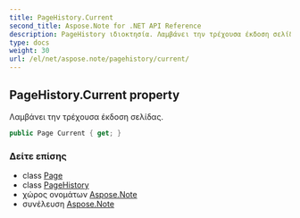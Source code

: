 ```yaml
---
title: PageHistory.Current
second_title: Aspose.Note for .NET API Reference
description: PageHistory ιδιοκτησία. Λαμβάνει την τρέχουσα έκδοση σελίδας.
type: docs
weight: 30
url: /el/net/aspose.note/pagehistory/current/
---
```

## PageHistory.Current property

Λαμβάνει την τρέχουσα έκδοση σελίδας.

```csharp
public Page Current { get; }
```

### Δείτε επίσης

* class [Page](../../page/)
* class [PageHistory](../)
* χώρος ονομάτων [Aspose.Note](../../pagehistory/)
* συνέλευση [Aspose.Note](../../../)



